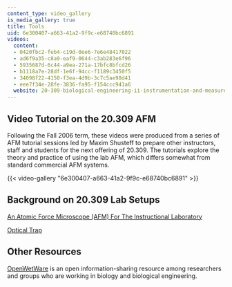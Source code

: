 ```yaml
---
content_type: video_gallery
is_media_gallery: true
title: Tools
uid: 6e300407-a663-41a2-9f9c-e68740bc6891
videos:
  content:
  - 0420fbc2-feb4-c19d-0ee6-7e6e48417022
  - ad6f9a35-c8a9-eaf9-0644-c3ab283e6f96
  - 5935687d-6c44-a9ea-271a-17bfc8bfcd26
  - b1118a7e-28df-1e6f-94cc-f1189c3450f5
  - 34098f22-4150-f3ea-4d9b-3c7c5ae98d41
  - eee7f34e-28fe-3836-fa95-f154ccc941a6
  website: 20-309-biological-engineering-ii-instrumentation-and-measurement-fall-2006
---
```


Video Tutorial on the 20.309 AFM
--------------------------------

Following the Fall 2006 term, these videos were produced from a series of AFM tutorial sessions led by Maxim Shusteff to prepare other instructors, staff and students for the next offering of 20.309. The tutorials explore the theory and practice of using the lab AFM, which differs somewhat from standard commercial AFM systems.

{{< video-gallery "6e300407-a663-41a2-9f9c-e68740bc6891" >}}


Background on 20.309 Lab Setups
-------------------------------

[An Atomic Force Microscope (AFM) For The Instructional Laboratory](http://www.media.mit.edu/nanoscale/courses/AFMsite/)

[Optical Trap](http://www.openwetware.org/wiki/Optical_Trap)

Other Resources
---------------

[OpenWetWare](http://www.openwetware.org/wiki/Main_Page) is an open information-sharing resource among researchers and groups who are working in biology and biological engineering.
